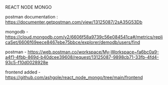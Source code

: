 REACT NODE MONGO

postman documentation : https://documenter.getpostman.com/view/13125087/2sA35G53Db

mongodb - https://cloud.mongodb.com/v2/6606f58a9739c56e084541ca#/metrics/replicaSet/6606f69eece8467ebe75bbce/explorer/demodb/users/find

postman - https://web.postman.co/workspace/My-Workspace~fa6bc0a9-a4f1-4fbb-869d-b40dcee39608/request/13125087-9898cb71-33fb-4fd4-93c5-f10d0028928e

frontend added - https://github.com/ashgole/react_node_mongo/tree/main/frontend

